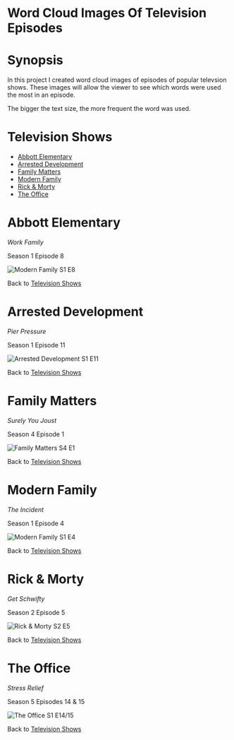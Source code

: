 # Word Cloud Images Of Television Episodes

# Synopsis

In this project I created word cloud images of episodes of popular televsion shows. These images will allow the viewer to see which words were used the most in an episode. 

The bigger the text size, the more frequent the word was used.

# Television Shows
* [Abbott Elementary](#Header)
* [Arrested Development](#Header)
* [Family Matters](#Header)
* [Modern Family](#Header)
* [Rick & Morty](#Header)
* [The Office](#Header)


# Abbott Elementary

*Work Family*

Season 1  Episode 8

![Modern Family S1 E8](https://github.com/LJRollerII/TV_Word_Cloud/blob/main/images/abbott_elementary.png)

Back to [Television Shows](#Header)

# Arrested Development

*Pier Pressure*

Season 1 Episode 11

![Arrested Development S1 E11](https://github.com/LJRollerII/TV_Word_Cloud/blob/main/images/arrested_development.png)

Back to [Television Shows](#Header)

# Family Matters

*Surely You Joust*

Season 4  Episode 1

![Family Matters S4 E1](https://github.com/LJRollerII/TV_Word_Cloud/blob/main/images/family_matters.png)

Back to [Television Shows](#Header)

# Modern Family

*The Incident*

Season 1 Episode 4

![Modern Family S1 E4](https://github.com/LJRollerII/TV_Word_Cloud/blob/main/images/modern_family.png)

Back to [Television Shows](#Header)

# Rick & Morty

*Get Schwifty*

Season 2 Episode 5

![Rick & Morty S2 E5](https://github.com/LJRollerII/TV_Word_Cloud/blob/main/images/rick_morty.png)

Back to [Television Shows](#Header)

# The Office

*Stress Relief*

Season 5 Episodes 14 & 15 

![The Office S1 E14/15](https://github.com/LJRollerII/TV_Word_Cloud/blob/main/images/the_office.png)

Back to [Television Shows](#Header)